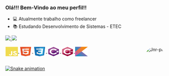 ### Olá!!! Bem-Vindo ao meu perfil!!

- 💻 Atualmente trabalho como freelancer
- 📚 Estudando Desenvolvimento de Sistemas - ETEC

<div>
  <a href="https://github.com/Jnrrr">
  <img height="160em" src="https://github-readme-stats.vercel.app/api?username=Jnrrr&show_icons=true&theme=midnight-purple&include_all_commits=true&count_private=true"/>
  <img height="160em" src="https://github-readme-stats.vercel.app/api/top-langs/?username=Jnrrr&layout=compact&langs_count=7&theme=midnight-purple"/>
</div>
  
<div style="display: inline_block"><br>
  <img align="center" alt="Jnr-Js" height="30" width="40" src="https://raw.githubusercontent.com/devicons/devicon/master/icons/javascript/javascript-plain.svg">
  <img align="center" alt="Jnr-HTML" height="30" width="40" src="https://raw.githubusercontent.com/devicons/devicon/master/icons/html5/html5-original.svg">
  <img align="center" alt="Jnr-CSS" height="30" width="40" src="https://raw.githubusercontent.com/devicons/devicon/master/icons/css3/css3-original.svg">
  <img align="center" alt="Jnr-Csharp" height="30" width="40" src="https://raw.githubusercontent.com/devicons/devicon/master/icons/csharp/csharp-original.svg">
  <img align="center" alt="Jnr-Cplusplus" height="30" width="40" src="https://raw.githubusercontent.com/devicons/devicon/master/icons/cplusplus/cplusplus-original.svg">
  <img align="center" alt="Jnr-kotlin" height="30" width="40" src="https://raw.githubusercontent.com/devicons/devicon/master/icons/kotlin/kotlin-original.svg">
  <img align="right" alt="Jnr-pic" height="150" style="border-radius:50px;" src="https://media.discordapp.net/attachments/809581354734977024/907836352014467102/cat.gif">
</div>
  
##
   
  ![Snake animation](https://github.com/Jnrrr/Jnrrr/blob/output/github-contribution-grid-snake.svg)
 
 </div>
